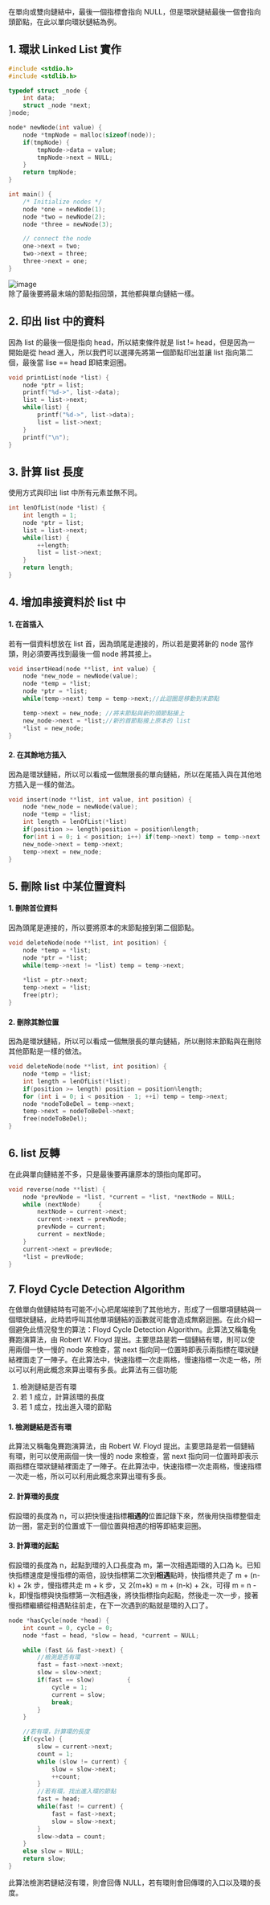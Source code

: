 在單向或雙向鏈結中，最後一個指標會指向 NULL，但是環狀鏈結最後一個會指向頭節點，在此以單向環狀鏈結為例。

## 1. 環狀 Linked List 實作
```C
#include <stdio.h>
#include <stdlib.h>

typedef struct _node {
    int data;
    struct _node *next;
}node;

node* newNode(int value) {
    node *tmpNode = malloc(sizeof(node));
    if(tmpNode) {
        tmpNode->data = value;
        tmpNode->next = NULL;
    }
    return tmpNode;
}

int main() {
    /* Initialize nodes */
    node *one = newNode(1);
    node *two = newNode(2);
    node *three = newNode(3);

    // connect the node
    one->next = two;
    two->next = three;
    three->next = one;
}
```
![image](../pic/Circle-linked-list.jpg) \
除了最後要將最末端的節點指回頭，其他都與單向鏈結一樣。

## 2. 印出 list 中的資料
因為 list 的最後一個是指向 head，所以結束條件就是 list != head，但是因為一開始是從 head 進入，所以我們可以選擇先將第一個節點印出並讓 list 指向第二個，最後當 lise == head 即結束迴圈。
```C
void printList(node *list) {
    node *ptr = list;
    printf("%d->", list->data);
    list = list->next;
    while(list) {
        printf("%d->", list->data);
        list = list->next;
    }
    printf("\n");
}
```

## 3. 計算 list 長度
使用方式與印出 list 中所有元素並無不同。
```C
int lenOfList(node *list) {
    int length = 1;
    node *ptr = list;
    list = list->next;
    while(list) {
        ++length;
        list = list->next;
    }
    return length;
}
```
## 4. 增加串接資料於 list 中
#### 1. 在首插入
若有一個資料想放在 list 首，因為頭尾是連接的，所以若是要將新的 node 當作頭，則必須要再找到最後一個 node 將其接上。
```C
void insertHead(node **list, int value) {
    node *new_node = newNode(value);
    node *temp = *list;
    node *ptr = *list;
    while(temp->next) temp = temp->next;//此迴圈是移動到末節點

    temp->next = new_node; //將末節點與新的頭節點接上
    new_node->next = *list;//新的首節點接上原本的 list
    *list = new_node;
}
```
#### 2. 在其餘地方插入
因為是環狀鏈結，所以可以看成一個無限長的單向鏈結，所以在尾插入與在其他地方插入是一樣的做法。
```C
void insert(node **list, int value, int position) {
    node *new_node = newNode(value);
    node *temp = *list;
    int length = lenOfList(*list)
    if(position >= length)position = position%length;
    for(int i = 0; i < position; i++) if(temp->next) temp = temp->next;
    new_node->next = temp->next;
    temp->next = new_node;
}
```

## 5. 刪除 list 中某位置資料
#### 1. 刪除首位資料
因為頭尾是連接的，所以要將原本的末節點接到第二個節點。
```C
void deleteNode(node **list, int position) {
    node *temp = *list;
    node *ptr = *list;
    while(temp->next != *list) temp = temp->next;
    
    *list = ptr->next;
    temp->next = *list;
    free(ptr);
}
```
#### 2. 刪除其餘位置
因為是環狀鏈結，所以可以看成一個無限長的單向鏈結，所以刪除末節點與在刪除其他節點是一樣的做法。
```C
void deleteNode(node **list, int position) {
    node *temp = *list;
    int length = lenOfList(*list);
    if(position >= length) position = position%length;
    for (int i = 0; i < position - 1; ++i) temp = temp->next;
    node *nodeToBeDel = temp->next;
    temp->next = nodeToBeDel->next;
    free(nodeToBeDel);
}
```

## 6. list 反轉
在此與單向鏈結差不多，只是最後要再讓原本的頭指向尾即可。
```C
void reverse(node **list) {
    node *prevNode = *list, *current = *list, *nextNode = NULL;
    while (nextNode)     {
        nextNode = current->next;
        current->next = prevNode;
        prevNode = current;
        current = nextNode;
    }
    current->next = prevNode;
    *list = prevNode;
}
```

## 7. Floyd Cycle Detection Algorithm
在做單向做鏈結時有可能不小心把尾端接到了其他地方，形成了一個單項鏈結與一個環狀鏈結，此時若呼叫其他單項鏈結的函數就可能會造成無窮迴圈。在此介紹一個避免此情況發生的算法：Floyd Cycle Detection Algorithm。此算法又稱龜兔賽跑演算法，由 Robert W. Floyd 提出。主要思路是若一個鏈結有環，則可以使用兩個一快一慢的 node 來檢查，當 next 指向同一位置時即表示兩指標在環狀鏈結裡面走了一陣子。在此算法中，快速指標一次走兩格，慢速指標一次走一格，所以可以利用此概念來算出環有多長。此算法有三個功能
1. 檢測鏈結是否有環
2. 若 1 成立，計算該環的長度
3. 若 1 成立，找出進入環的節點

#### 1. 檢測鏈結是否有環
此算法又稱龜兔賽跑演算法，由 Robert W. Floyd 提出。主要思路是若一個鏈結有環，則可以使用兩個一快一慢的 node 來檢查，當 next 指向同一位置時即表示兩指標在環狀鏈結裡面走了一陣子。在此算法中，快速指標一次走兩格，慢速指標一次走一格，所以可以利用此概念來算出環有多長。

#### 2. 計算環的長度
假設環的長度為 n，可以把快慢速指標**相遇的**位置記錄下來，然後用快指標整個走訪一圈，當走到的位置或下一個位置與相遇的相等即結束迴圈。

#### 3. 計算環的起點
假設環的長度為 n，起點到環的入口長度為 m，第一次相遇距環的入口為 k。已知快指標速度是慢指標的兩倍，設快指標第二次到**相遇**點時，快指標共走了 m + (n-k) + 2k 步，慢指標共走 m + k 步，又 2(m+k) = m + (n-k) + 2k，可得 m = n - k，即慢指標與快指標第一次相遇後，將快指標指向起點，然後走一次一步，接著慢指標繼續從相遇點往前走，在下一次遇到的點就是環的入口了。
```C
node *hasCycle(node *head) {
    int count = 0, cycle = 0;
    node *fast = head, *slow = head, *current = NULL;

    while (fast && fast->next) {
        //檢測是否有環
        fast = fast->next->next;
        slow = slow->next;
        if(fast == slow)         {
            cycle = 1;
            current = slow;
            break;
        }
    }

    //若有環，計算環的長度
    if(cycle) {
        slow = current->next;
        count = 1;
        while (slow != current) {
            slow = slow->next;
            ++count;
        }
        //若有環，找出進入環的節點
        fast = head;
        while(fast != current) {
            fast = fast->next;
            slow = slow->next;
        }
        slow->data = count;
    }
    else slow = NULL;
    return slow;
}
```
此算法檢測若鏈結沒有環，則會回傳 NULL，若有環則會回傳環的入口以及環的長度。
